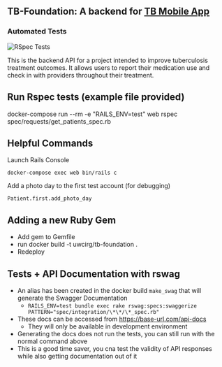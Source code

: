 ## TB-Foundation: A backend for [TB Mobile App](https://github.com/uwcirg/tb-mobile-app)

### Automated Tests
![RSpec Tests](https://github.com/uwcirg/tb-foundation/workflows/test/badge.svg)

This is the backend API for a project intended to improve tuberculosis treatment outcomes. It allows users to report their medication use and check in with providers throughout their treatment. 


## Run Rspec tests (example file provided)
docker-compose run --rm -e "RAILS_ENV=test" web rspec spec/requests/get_patients_spec.rb

## Helpful Commands

Launch Rails Console
```
docker-compose exec web bin/rails c
```

Add a photo day to the first test account (for debugging)
```
Patient.first.add_photo_day
```

## Adding a new Ruby Gem
- Add gem to Gemfile
- run docker build -t uwcirg/tb-foundation .
- Redeploy

## Tests + API Documentation with rswag

- An alias has been created in the docker build ```make_swag``` that will generate the Swagger Documentation 
    - ```RAILS_ENV=test bundle exec rake rswag:specs:swaggerize PATTERN="spec/integration/\*\*/\*_spec.rb"```
- These docs can be accessed from https://base-url.com/api-docs
    - They will only be available in development environment
- Generating the docs does not run the tests, you can still run with the normal command above
- This is a good time saver, you cna test the validity of API responses while also getting documentation out of it

